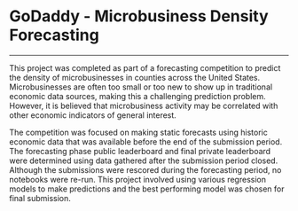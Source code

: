 # GoDaddy - Microbusiness Density Forecasting
---

This project was completed as part of a forecasting competition to predict the density of microbusinesses in counties across the United States. Microbusinesses are often too small or too new to show up in traditional economic data sources, making this a challenging prediction problem. However, it is believed that microbusiness activity may be correlated with other economic indicators of general interest.

The competition was focused on making static forecasts using historic economic data that was available before the end of the submission period. The forecasting phase public leaderboard and final private leaderboard were determined using data gathered after the submission period closed. Although the submissions were rescored during the forecasting period, no notebooks were re-run. This project involved using various regression models to make predictions and the best performing model was chosen for final submission.
